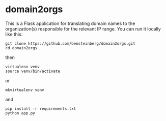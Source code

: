 domain2orgs
===========

This is a Flask application for translating domain names to the organization(s) responsible for the relevant IP range.  You can run it locally like this:

    git clone https://github.com/bensteinberg/domain2orgs.git
    cd domain2orgs
    
then 

    virtualenv venv
    source venv/bin/activate
    
or

    mkvirtualenv venv
    
and

    pip install -r requirements.txt
    python app.py
